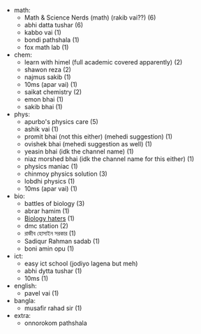 - math: 
	- Math & Science Nerds (math) (rakib vai??) (6)
	- abhi datta tushar (6)
	- kabbo vai (1)
	- bondi pathshala (1)
	- fox math lab (1)
- chem:
	- learn with himel (full academic covered apparently) (2)
	- shawon reza (2)
	- najmus sakib (1)
	- 10ms (apar vai) (1)
	- saikat chemistry (2)
	- emon bhai (1)
	- sakib bhai (1)
- phys:
	- apurbo's physics care (5)
	- ashik vai (1)
	- promit bhai (not this either) (mehedi suggestion) (1)
	- ovishek bhai (mehedi suggestion as well) (1)
	- yeasin bhai (idk the channel name) (1)
	- niaz morshed bhai (idk the channel name for this either) (1)
	- physics maniac (1)
	- chinmoy physics solution (3)
	- lobdhi physics (1) 
	- 10ms (apar vai) (1)
- bio: 
	- battles of biology (3)
	- abrar hamim (1)
	- [Biology haters](https://www.facebook.com/BiologyHatersOfficial)  (1)
	- dmc station (2)
	- রাজীব হোসাইন সরকার (1)
	- Sadiqur Rahman sadab (1)
	- boni amin opu (1)
- ict: 
	- easy ict school (jodiyo lagena but meh)
	- abhi dytta tushar (1)
	- 10ms (1)
- english:
	- pavel vai (1)
- bangla:
	- musafir rahad sir (1) 
- extra:
	- onnorokom pathshala